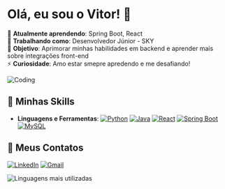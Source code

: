 # Olá, eu sou o Vitor! 👋

🌱 **Atualmente aprendendo**: Spring Boot, React<br>
💼 **Trabalhando como**: Desenvolvedor Júnior - SKY<br>
🎯 **Objetivo**: Aprimorar minhas habilidades em backend e aprender mais sobre integrações front-end<br> 
⚡ **Curiosidade**: Amo estar smepre apredendo e me desafiando!

![Coding](https://media.giphy.com/media/4rZA5D22301iMgrUNd/giphy.gif)

## 🚀 Minhas Skills
- **Linguagens e Ferramentas**:
  [![Python](https://skillicons.dev/icons?i=python)](https://skillicons.dev)
  [![Java](https://skillicons.dev/icons?i=java)](https://skillicons.dev)
  [![React](https://skillicons.dev/icons?i=react)](https://skillicons.dev)
  [![Spring Boot](https://skillicons.dev/icons?i=spring)](https://skillicons.dev)
  [![MySQL](https://skillicons.dev/icons?i=mysql)](https://skillicons.dev)
  
## 🔗 Meus Contatos
[![LinkedIn](https://img.shields.io/badge/LinkedIn-0077B5?style=for-the-badge&logo=linkedin&logoColor=white)](https://www.linkedin.com/in/vitor-alves-484932230/)
[![Gmail](https://img.shields.io/badge/Gmail-D14836?style=for-the-badge&logo=gmail&logoColor=white)](vitoralves0801@gmail.com)

![Linguagens mais utilizadas](https://github-readme-stats.vercel.app/api/top-langs/?username=vitu1415&layout=compact&theme=radical)
